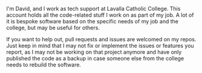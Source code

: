 I'm David, and I work as tech support at Lavalla Catholic College. This account holds all the code-related stuff I work on as part of my job. A lot of it is bespoke software based on the specific needs of my job and the college, but may be useful for others.

If you want to help out, pull requests and issues are welcomed on my repos. Just keep in mind that I may not fix or implement the issues or features you report, as I may not be working on that project anymore and have only published the code as a backup in case someone else from the college needs to rebuild the software. 
